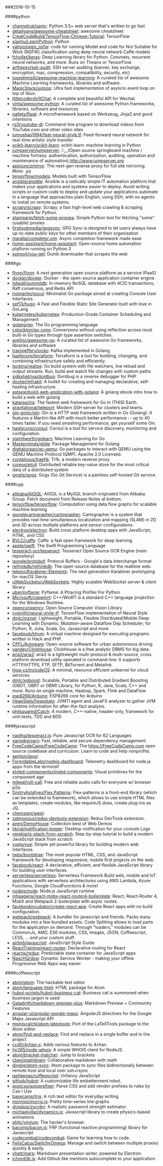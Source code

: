 ###2016-10-15

####python
* [channelcat/sanic](https://github.com/channelcat/sanic): Python 3.5+ web server that's written to go fast
* [detailyang/awesome-cheatsheet](https://github.com/detailyang/awesome-cheatsheet):  awesome cheatsheet
* [CreatCodeBuild/TensorFlow-Chinese-Tutorial](https://github.com/CreatCodeBuild/TensorFlow-Chinese-Tutorial): TensorFlow
* [xianhu/LearnPython](https://github.com/xianhu/LearnPython): Python
* [yahoo/open_nsfw](https://github.com/yahoo/open_nsfw): code for running Model and code for Not Suitable for Work (NSFW) classification using deep neural network Caffe models
* [fchollet/keras](https://github.com/fchollet/keras): Deep Learning library for Python. Convnets, recurrent neural networks, and more. Runs on Theano or TensorFlow.
* [arthepsy/ssh-audit](https://github.com/arthepsy/ssh-audit): SSH server auditing (banner, key exchange, encryption, mac, compression, compatibility, security, etc)
* [josephmisiti/awesome-machine-learning](https://github.com/josephmisiti/awesome-machine-learning): A curated list of awesome Machine Learning frameworks, libraries and software.
* [MagicStack/uvloop](https://github.com/MagicStack/uvloop): Ultra fast implementation of asyncio event loop on top of libuv.
* [littlecodersh/ItChat](https://github.com/littlecodersh/ItChat): A complete and beautiful API for Wechat. 
* [vinta/awesome-python](https://github.com/vinta/awesome-python): A curated list of awesome Python frameworks, libraries, software and resources
* [pallets/flask](https://github.com/pallets/flask): A microframework based on Werkzeug, Jinja2 and good intentions
* [rg3/youtube-dl](https://github.com/rg3/youtube-dl): Command-line program to download videos from YouTube.com and other video sites
* [junrushao1994/fast-neural-style.tf](https://github.com/junrushao1994/fast-neural-style.tf): Feed-forward neural network for real-time artistic style transfer
* [scikit-learn/scikit-learn](https://github.com/scikit-learn/scikit-learn): scikit-learn: machine learning in Python
* [jumpserver/jumpserver](https://github.com/jumpserver/jumpserver): /:,,,(Open source springboard machine / machine fortress: authentication, authorization, auditing, operation and maintenance of automation).http://www.jumpserver.org
* [aploium/zmirror](https://github.com/aploium/zmirror): The next-gen reverse proxy for full site mirroring. #btw: ,py
* [tensorflow/models](https://github.com/tensorflow/models): Models built with TensorFlow
* [ansible/ansible](https://github.com/ansible/ansible): Ansible is a radically simple IT automation platform that makes your applications and systems easier to deploy. Avoid writing scripts or custom code to deploy and update your applications automate in a language that approaches plain English, using SSH, with no agents to install on remote systems.
* [scrapy/scrapy](https://github.com/scrapy/scrapy): Scrapy, a fast high-level web crawling & scraping framework for Python.
* [stamparm/fetch-some-proxies](https://github.com/stamparm/fetch-some-proxies): Simple Python tool for fetching "some" (usable) proxies
* [firstlookmedia/gpgsync](https://github.com/firstlookmedia/gpgsync): GPG Sync is designed to let users always have up-to-date public keys for other members of their organization
* [maralla/completor.vim](https://github.com/maralla/completor.vim): Async completion framework made ease
* [home-assistant/home-assistant](https://github.com/home-assistant/home-assistant):  Open-source home automation platform running on Python 3
* [soimort/you-get](https://github.com/soimort/you-get):  Dumb downloader that scrapes the web

####go
* [flynn/flynn](https://github.com/flynn/flynn): A next generation open source platform as a service (PaaS)
* [docker/docker](https://github.com/docker/docker): Docker - the open-source application container engine
* [tidwall/summitdb](https://github.com/tidwall/summitdb): In-memory NoSQL database with ACID transactions, Raft consensus, and Redis API
* [jroimartin/gocui](https://github.com/jroimartin/gocui): Minimalist Go package aimed at creating Console User Interfaces.
* [spf13/hugo](https://github.com/spf13/hugo): A Fast and Flexible Static Site Generator built with love in GoLang
* [kubernetes/kubernetes](https://github.com/kubernetes/kubernetes): Production-Grade Container Scheduling and Management
* [golang/go](https://github.com/golang/go): The Go programming language
* [cstockton/go-conv](https://github.com/cstockton/go-conv): Conversions without using reflection across most built-in Go types through type assertion switches.
* [avelino/awesome-go](https://github.com/avelino/awesome-go): A curated list of awesome Go frameworks, libraries and software
* [travisjeffery/jocko](https://github.com/travisjeffery/jocko): Kafka implemented in Golang
* [hashicorp/terraform](https://github.com/hashicorp/terraform): Terraform is a tool for building, changing, and combining infrastructure safely and efficiently.
* [tockins/realize](https://github.com/tockins/realize): Go build system with file watchers, live reload and output streams. Run, build and watch file changes with custom paths
* [sidkshatriya/dontbug](https://github.com/sidkshatriya/dontbug): Dontbug is a reverse debugger for PHP
* [docker/infrakit](https://github.com/docker/infrakit): A toolkit for creating and managing declarative, self-healing infrastructure.
* [astaxie/build-web-application-with-golang](https://github.com/astaxie/build-web-application-with-golang): A golang ebook intro how to build a web with golang
* [kataras/iris](https://github.com/kataras/iris): The fastest web framework for Go in (THIS) Earth.
* [gravitational/teleport](https://github.com/gravitational/teleport): Modern SSH server for clusters and teams.
* [gin-gonic/gin](https://github.com/gin-gonic/gin): Gin is a HTTP web framework written in Go (Golang). It features a Martini-like API with much better performance -- up to 40 times faster. If you need smashing performance, get yourself some Gin.
* [hashicorp/consul](https://github.com/hashicorp/consul): Consul is a tool for service discovery, monitoring and configuration.
* [sjwhitworth/golearn](https://github.com/sjwhitworth/golearn): Machine Learning for Go
* [Masterminds/glide](https://github.com/Masterminds/glide): Package Management for Golang
* [digitalocean/go-qemu](https://github.com/digitalocean/go-qemu): Go packages to interact with QEMU using the QEMU Machine Protocol (QMP). Apache 2.0 Licensed.
* [containous/traefik](https://github.com/containous/traefik): Trfk, a modern reverse proxy
* [coreos/etcd](https://github.com/coreos/etcd): Distributed reliable key-value store for the most critical data of a distributed system
* [gogits/gogs](https://github.com/gogits/gogs): Gogs (Go Git Service) is a painless self-hosted Git service.

####cpp
* [alibaba/AliSQL](https://github.com/alibaba/AliSQL): AliSQL is a MySQL branch originated from Alibaba Group. Fetch document from Release Notes at bottom.
* [tensorflow/tensorflow](https://github.com/tensorflow/tensorflow): Computation using data flow graphs for scalable machine learning
* [googlecartographer/cartographer](https://github.com/googlecartographer/cartographer): Cartographer is a system that provides real-time simultaneous localization and mapping (SLAM) in 2D and 3D across multiple platforms and sensor configurations.
* [electron/electron](https://github.com/electron/electron): Build cross platform desktop apps with JavaScript, HTML, and CSS
* [BVLC/caffe](https://github.com/BVLC/caffe): Caffe: a fast open framework for deep learning.
* [apple/swift](https://github.com/apple/swift): The Swift Programming Language
* [tesseract-ocr/tesseract](https://github.com/tesseract-ocr/tesseract): Tesseract Open Source OCR Engine (main repository)
* [google/protobuf](https://github.com/google/protobuf): Protocol Buffers - Google's data interchange format
* [rethinkdb/rethinkdb](https://github.com/rethinkdb/rethinkdb): The open-source database for the realtime web.
* [tekezo/Karabiner-Elements](https://github.com/tekezo/Karabiner-Elements): The next generation Karabiner prototyping for macOS Sierra
* [uWebSockets/uWebSockets](https://github.com/uWebSockets/uWebSockets): Highly scalable WebSocket server & client library
* [uber/pyflame](https://github.com/uber/pyflame): Pyflame: A Ptracing Profiler For Python
* [Microsoft/cppwinrt](https://github.com/Microsoft/cppwinrt): C++/WinRT is a standard C++ language projection for the Windows Runtime.
* [opencv/opencv](https://github.com/opencv/opencv): Open Source Computer Vision Library
* [cysmith/neural-style-tf](https://github.com/cysmith/neural-style-tf): TensorFlow implementation of Neural Style
* [dmlc/mxnet](https://github.com/dmlc/mxnet): Lightweight, Portable, Flexible Distributed/Mobile Deep Learning with Dynamic, Mutation-aware Dataflow Dep Scheduler; for Python, R, Julia, Scala, Go, Javascript and more
* [facebook/hhvm](https://github.com/facebook/hhvm): A virtual machine designed for executing programs written in Hack and PHP.
* [CPFL/Autoware](https://github.com/CPFL/Autoware): Open-source software for urban autonomous driving
* [yandex/ClickHouse](https://github.com/yandex/ClickHouse): ClickHouse is a free analytic DBMS for big data.
* [aria2/aria2](https://github.com/aria2/aria2): aria2 is a lightweight multi-protocol & multi-source, cross platform download utility operated in command-line. It supports HTTP/HTTPS, FTP, SFTP, BitTorrent and Metalink.
* [hioa-cs/IncludeOS](https://github.com/hioa-cs/IncludeOS): A minimal, resource efficient unikernel for cloud services
* [dmlc/xgboost](https://github.com/dmlc/xgboost): Scalable, Portable and Distributed Gradient Boosting (GBDT, GBRT or GBM) Library, for Python, R, Java, Scala, C++ and more. Runs on single machine, Hadoop, Spark, Flink and DataFlow
* [esp8266/Arduino](https://github.com/esp8266/Arduino): ESP8266 core for Arduino
* [HeapStats/heapstats](https://github.com/HeapStats/heapstats): JVMTI agent and JavaFX analyzer to gather JVM runtime information for after-the-fact analysis.
* [philsquared/Catch](https://github.com/philsquared/Catch): A modern, C++-native, header-only, framework for unit-tests, TDD and BDD

####javascript
* [naptha/tesseract.js](https://github.com/naptha/tesseract.js): Pure Javascript OCR for 62 Languages 
* [yarnpkg/yarn](https://github.com/yarnpkg/yarn):  Fast, reliable, and secure dependency management.
* [FreeCodeCamp/FreeCodeCamp](https://github.com/FreeCodeCamp/FreeCodeCamp): The https://FreeCodeCamp.com open source codebase and curriculum. Learn to code and help nonprofits.
* [sentsin/layui](https://github.com/sentsin/layui): 
* [FormidableLabs/nodejs-dashboard](https://github.com/FormidableLabs/nodejs-dashboard): Telemetry dashboard for node.js apps from the terminal!
* [styled-components/styled-components](https://github.com/styled-components/styled-components): Visual primitives for the component age 
* [mikeal/roll-call](https://github.com/mikeal/roll-call):  Free and reliable audio calls for everyone w/ browser p2p.
* [DmitryAstafyev/Flex.Patterns](https://github.com/DmitryAstafyev/Flex.Patterns): Flex-patterns is a front-end library (which can be extended to framework), which allows to use simple HTML files as templates, create modules, like requireJS does, create plug-ins as JQ.
* [chemzqm/wept](https://github.com/chemzqm/wept): 
* [zalmoxisus/redux-devtools-extension](https://github.com/zalmoxisus/redux-devtools-extension): Redux DevTools extension.
* [airen/DemoHouse](https://github.com/airen/DemoHouse): Collection best of Web Demos
* [hkirat/notification-logger](https://github.com/hkirat/notification-logger): Desktop notification for your console Logs
* [verekia/js-stack-from-scratch](https://github.com/verekia/js-stack-from-scratch): Step-by-step tutorial to build a modern JavaScript stack from scratch
* [vuejs/vue](https://github.com/vuejs/vue): Simple yet powerful library for building modern web interfaces.
* [twbs/bootstrap](https://github.com/twbs/bootstrap): The most popular HTML, CSS, and JavaScript framework for developing responsive, mobile first projects on the web.
* [facebook/react](https://github.com/facebook/react): A declarative, efficient, and flexible JavaScript library for building user interfaces.
* [serverless/serverless](https://github.com/serverless/serverless): Serverless Framework  Build web, mobile and IoT applications with serverless architectures using AWS Lambda, Azure Functions, Google CloudFunctions & more! 
* [nodejs/node](https://github.com/nodejs/node): Node.js JavaScript runtime 
* [mhaagens/react-mobx-react-router4-boilerplate](https://github.com/mhaagens/react-mobx-react-router4-boilerplate): React, React-Router 4, MobX and Webpack 2-boilerplate with async routes.
* [facebookincubator/create-react-app](https://github.com/facebookincubator/create-react-app): Create React apps with no build configuration.
* [webpack/webpack](https://github.com/webpack/webpack): A bundler for javascript and friends. Packs many modules into a few bundled assets. Code Splitting allows to load parts for the application on demand. Through "loaders," modules can be CommonJs, AMD, ES6 modules, CSS, Images, JSON, Coffeescript, LESS, ... and your custom stuff.
* [airbnb/javascript](https://github.com/airbnb/javascript): JavaScript Style Guide
* [ReactTraining/react-router](https://github.com/ReactTraining/react-router): Declarative routing for React
* [reactjs/redux](https://github.com/reactjs/redux): Predictable state container for JavaScript apps
* [NascHQ/dsw](https://github.com/NascHQ/dsw): Dynamic Service Worker - making your offline Progressive Web Apps way easier

####coffeescript
* [atom/atom](https://github.com/atom/atom): The hackable text editor
* [atom/language-html](https://github.com/atom/language-html): HTML package for Atom
* [hubot-scripts/hubot-business-cat](https://github.com/hubot-scripts/hubot-business-cat): Business cat is summoned when business jargon is used
* [Galadirith/markdown-preview-plus](https://github.com/Galadirith/markdown-preview-plus): Markdown Preview + Community Features
* [angular-ui/angular-google-maps](https://github.com/angular-ui/angular-google-maps): AngularJS directives for the Google Maps Javascript API
* [msiniscalchi/atom-latextools](https://github.com/msiniscalchi/atom-latextools): Port of the LaTeXTools package to the Atom editor
* [atom/find-and-replace](https://github.com/atom/find-and-replace): Find and replace in a single buffer and in the project
* [ccd0/4chan-x](https://github.com/ccd0/4chan-x): Adds various features to 4chan.
* [hjr265/node-whois](https://github.com/hjr265/node-whois): A simple WHOIS client for NodeJS
* [atom/bracket-matcher](https://github.com/atom/bracket-matcher): Jump to brackets
* [cben/mathdown](https://github.com/cben/mathdown): Collaborative markdown with math
* [dingjie/atom-sync](https://github.com/dingjie/atom-sync): Atom package to sync files bidirectionally between remote host and local over ssh+rsync
* [jashkenas/coffeescript](https://github.com/jashkenas/coffeescript): Unfancy JavaScript
* [github/hubot](https://github.com/github/hubot): A customizable life embetterment robot.
* [postcss/autoprefixer](https://github.com/postcss/autoprefixer): Parse CSS and add vendor prefixes to rules by Can I Use
* [basecamp/trix](https://github.com/basecamp/trix): A rich text editor for everyday writing
* [morrisjs/morris.js](https://github.com/morrisjs/morris.js): Pretty time-series line graphs
* [dropbox/zxcvbn](https://github.com/dropbox/zxcvbn): A realistic password strength estimator.
* [michaelvillar/dynamics.js](https://github.com/michaelvillar/dynamics.js): Javascript library to create physics-based animations
* [philc/vimium](https://github.com/philc/vimium): The hacker's browser.
* [baconjs/bacon.js](https://github.com/baconjs/bacon.js): FRP (functional reactive programming) library for Javascript
* [codecombat/codecombat](https://github.com/codecombat/codecombat): Game for learning how to code.
* [FelisCatus/SwitchyOmega](https://github.com/FelisCatus/SwitchyOmega): Manage and switch between multiple proxies quickly & easily.
* [yhatt/marp](https://github.com/yhatt/marp): Markdown presentation writer, powered by Electron.
* [ichord/At.js](https://github.com/ichord/At.js): Add Github like mentions autocomplete to your application.
